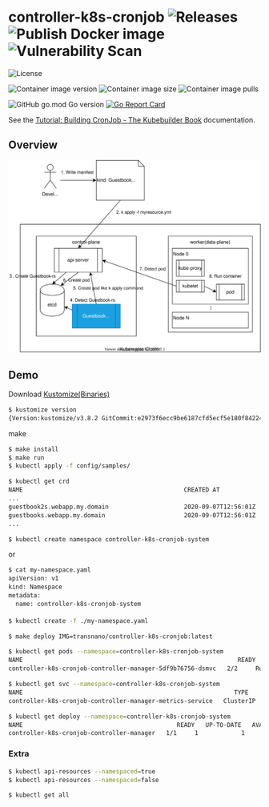 # controller-k8s-cronjob ![Releases](https://github.com/transnano/controller-k8s-cronjob/workflows/Releases/badge.svg) ![Publish Docker image](https://github.com/transnano/controller-k8s-cronjob/workflows/Publish%20Docker%20image/badge.svg) ![Vulnerability Scan](https://github.com/transnano/controller-k8s-cronjob/workflows/Vulnerability%20Scan/badge.svg)

![License](https://img.shields.io/github/license/transnano/controller-k8s-cronjob?style=flat)

![Container image version](https://img.shields.io/docker/v/transnano/controller-k8s-cronjob/latest?style=flat)
![Container image size](https://img.shields.io/docker/image-size/transnano/controller-k8s-cronjob/latest?style=flat)
![Container image pulls](https://img.shields.io/docker/pulls/transnano/controller-k8s-cronjob?style=flat)

![GitHub go.mod Go version](https://img.shields.io/github/go-mod/go-version/transnano/controller-k8s-cronjob)
[![Go Report Card](https://goreportcard.com/badge/github.com/transnano/controller-k8s-cronjob)](https://goreportcard.com/report/github.com/transnano/controller-k8s-cronjob)

See the [Tutorial: Building CronJob - The Kubebuilder Book](https://book.kubebuilder.io/cronjob-tutorial/cronjob-tutorial.html) documentation.

## Overview

<img src="./overview.drawio.svg">

## Demo

Download [Kustomize(Binaries)](https://kubernetes-sigs.github.io/kustomize/installation/binaries/)

```sh
$ kustomize version
{Version:kustomize/v3.8.2 GitCommit:e2973f6ecc9be6187cfd5ecf5e180f842249b3c6 BuildDate:2020-08-29T17:44:01Z GoOs:linux GoArch:amd64}
```

make

```sh
$ make install
$ make run
$ kubectl apply -f config/samples/
```

```sh
$ kubectl get crd
NAME                                             CREATED AT
...
guestbook2s.webapp.my.domain                     2020-09-07T12:56:01Z
guestbooks.webapp.my.domain                      2020-09-07T12:56:01Z
...
```

```sh
$ kubectl create namespace controller-k8s-cronjob-system
```

or

```sh
$ cat my-namespace.yaml
apiVersion: v1
kind: Namespace
metadata:
  name: controller-k8s-cronjob-system

$ kubectl create -f ./my-namespace.yaml
```

```sh
$ make deploy IMG=transnano/controller-k8s-cronjob:latest
```

```sh
$ kubectl get pods --namespace=controller-k8s-cronjob-system
NAME                                                            READY   STATUS    RESTARTS   AGE
controller-k8s-cronjob-controller-manager-5df9b76756-dsmvc   2/2     Running   0          37s
```

```sh
$ kubectl get svc --namespace=controller-k8s-cronjob-system
NAME                                                           TYPE        CLUSTER-IP   EXTERNAL-IP   PORT(S)    AGE
controller-k8s-cronjob-controller-manager-metrics-service   ClusterIP   10.8.3.65    <none>        8443/TCP   8m45s
```

```sh
$ kubectl get deploy --namespace=controller-k8s-cronjob-system
NAME                                           READY   UP-TO-DATE   AVAILABLE   AGE
controller-k8s-cronjob-controller-manager   1/1     1            1           13m
```

### Extra

```sh
$ kubectl api-resources --namespaced=true
$ kubectl api-resources --namespaced=false
```

```sh
$ kubectl get all
```
